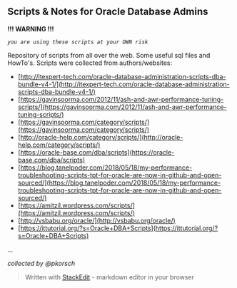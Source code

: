 ## Scripts & Notes for Oracle Database Admins

**!!! WARNING !!!**  

*`you are using these scripts at your OWN risk`*

Repository of scripts from all over the web. Some useful sql files and HowTo's. Scripts were collected from authors/websites:

 - [http://itexpert-tech.com/oracle-database-administration-scripts-dba-bundle-v4-1/](http://itexpert-tech.com/oracle-database-administration-scripts-dba-bundle-v4-1/)
 - [https://gavinsoorma.com/2012/11/ash-and-awr-performance-tuning-scripts/](https://gavinsoorma.com/2012/11/ash-and-awr-performance-tuning-scripts/)
 - [https://gavinsoorma.com/category/scripts/](https://gavinsoorma.com/category/scripts/)
 - [http://oracle-help.com/category/scripts/](http://oracle-help.com/category/scripts/)
 - [https://oracle-base.com/dba/scripts](https://oracle-base.com/dba/scripts)
 - [https://blog.tanelpoder.com/2018/05/18/my-performance-troubleshooting-scripts-tpt-for-oracle-are-now-in-github-and-open-sourced/](https://blog.tanelpoder.com/2018/05/18/my-performance-troubleshooting-scripts-tpt-for-oracle-are-now-in-github-and-open-sourced/)
 - [https://amitzil.wordpress.com/scripts/](https://amitzil.wordpress.com/scripts/)
 - [http://vsbabu.org/oracle/](http://vsbabu.org/oracle/)
 - [https://ittutorial.org/?s=Oracle+DBA+Scripts](https://ittutorial.org/?s=Oracle+DBA+Scripts)

...

*collected by @pkorsch*

> Written with [StackEdit](https://stackedit.io/) - markdown editor in your browser
